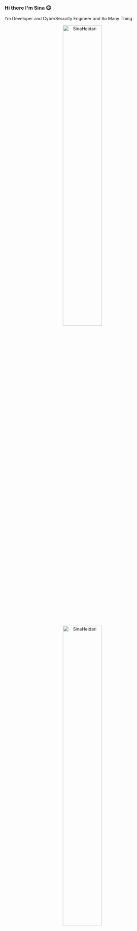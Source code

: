 ### Hi there I'm Sina 😊
I'm Developer and CyberSecurity Engineer and So Many Thing

<div align="center">
<img width="50%" src="https://github-readme-stats.vercel.app/api/top-langs/?username=Heidarisina&layout=compact&hide=TSQL&theme=dracula" alt="SinaHeidari" />
</div>
<div align="center">
<img width="50%" src="https://github-readme-stats.vercel.app/api?username=Heidarisina&show_icons=true&theme=dracula)" alt="SinaHeidari" />
</div>

![Anurag's GitHub stats](https://github-readme-stats.vercel.app/api?username=Heidarisina&show_icons=true&theme=dark)
